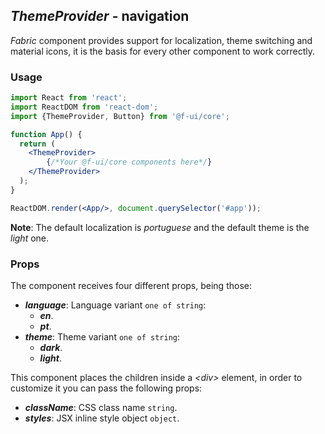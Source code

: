 ## *ThemeProvider* - navigation

_Fabric_ component provides support for localization, theme switching and material icons, it is the basis for every other component to work correctly.

### Usage

```jsx
import React from 'react';
import ReactDOM from 'react-dom';
import {ThemeProvider, Button} from '@f-ui/core';

function App() {
  return (
    <ThemeProvider>
        {/*Your @f-ui/core components here*/}
    </ThemeProvider>
  );
}

ReactDOM.render(<App/>, document.querySelector('#app'));
```
**Note**: The default localization is _portuguese_ and the default theme is the _light_ one.

### Props
The component receives four different props, being those:
- ***language***: Language variant `one of string`:
  - ***en***.
  - ***pt***.
- ***theme***: Theme variant `one of string`:
  - ***dark***.
  - ***light***.

This component places the children inside a _\<div\>_ element, in order to customize it you can pass the following props:
- ***className***: CSS class name `string`.
- ***styles***: JSX inline style object `object`.
